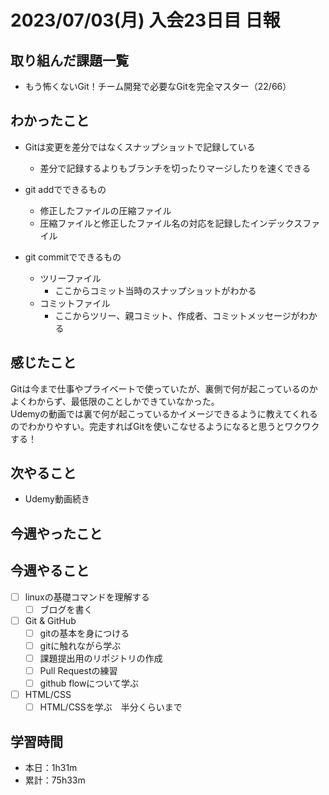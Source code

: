# 2023/07/03(月) 入会23日目 日報

## 取り組んだ課題一覧

- もう怖くないGit！チーム開発で必要なGitを完全マスター（22/66）

## わかったこと

- Gitは変更を差分ではなくスナップショットで記録している
  - 差分で記録するよりもブランチを切ったりマージしたりを速くできる

- git addでできるもの
  - 修正したファイルの圧縮ファイル
  - 圧縮ファイルと修正したファイル名の対応を記録したインデックスファイル
- git commitでできるもの
  - ツリーファイル
    - ここからコミット当時のスナップショットがわかる
  - コミットファイル
    - ここからツリー、親コミット、作成者、コミットメッセージがわかる

## 感じたこと

Gitは今まで仕事やプライベートで使っていたが、裏側で何が起こっているのかよくわからず、最低限のことしかできていなかった。  
Udemyの動画では裏で何が起こっているかイメージできるように教えてくれるのでわかりやすい。完走すればGitを使いこなせるようになると思うとワクワクする！

## 次やること

- Udemy動画続き

## 今週やったこと

## 今週やること

- [ ] linuxの基礎コマンドを理解する
  - [ ] ブログを書く
- [ ] Git & GitHub
  - [ ] gitの基本を身につける
  - [ ] gitに触れながら学ぶ
  - [ ] 課題提出用のリポジトリの作成
  - [ ] Pull Requestの練習
  - [ ] github flowについて学ぶ
- [ ] HTML/CSS
  - [ ] HTML/CSSを学ぶ　半分くらいまで

## 学習時間

- 本日：1h31m
- 累計：75h33m

